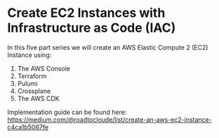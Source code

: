 # Create EC2 Instances with Infrastructure as Code (IAC)

In this five part series we will create an AWS Elastic Compute 2 (EC2) Instance using:
1. The AWS Console
2. Terraform
3. Pulumi
4. Crossplane
5. The AWS CDK

Implementation guide can be found here: https://medium.com/@roadtocloude/list/create-an-aws-ec2-instance-c4ca1b5067fe